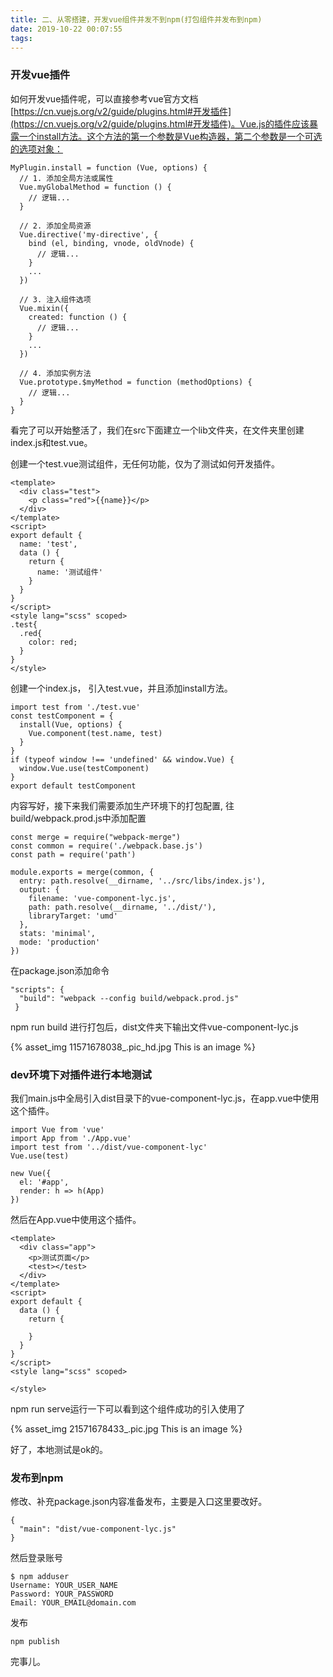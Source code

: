 ```yaml
---
title: 二、从零搭建，开发vue组件并发不到npm(打包组件并发布到npm)
date: 2019-10-22 00:07:55
tags:
---
```


### 开发vue插件
如何开发vue插件呢，可以直接参考vue官方文档[https://cn.vuejs.org/v2/guide/plugins.html#开发插件](https://cn.vuejs.org/v2/guide/plugins.html#开发插件)。Vue.js的插件应该暴露一个install方法。这个方法的第一个参数是Vue构造器，第二个参数是一个可选的选项对象：
```
MyPlugin.install = function (Vue, options) {
  // 1. 添加全局方法或属性
  Vue.myGlobalMethod = function () {
    // 逻辑...
  }

  // 2. 添加全局资源
  Vue.directive('my-directive', {
    bind (el, binding, vnode, oldVnode) {
      // 逻辑...
    }
    ...
  })

  // 3. 注入组件选项
  Vue.mixin({
    created: function () {
      // 逻辑...
    }
    ...
  })

  // 4. 添加实例方法
  Vue.prototype.$myMethod = function (methodOptions) {
    // 逻辑...
  }
}
```
看完了可以开始整活了，我们在src下面建立一个lib文件夹，在文件夹里创建index.js和test.vue。

创建一个test.vue测试组件，无任何功能，仅为了测试如何开发插件。
```
<template>
  <div class="test">
    <p class="red">{{name}}</p>
  </div>
</template>
<script>
export default {
  name: 'test',
  data () {
    return {
      name: '测试组件'
    }
  }
}
</script>
<style lang="scss" scoped>
.test{
  .red{
    color: red;
  }
}
</style>
```
创建一个index.js， 引入test.vue，并且添加install方法。
```
import test from './test.vue'
const testComponent = {
  install(Vue, options) {
    Vue.component(test.name, test)
  }
}
if (typeof window !== 'undefined' && window.Vue) {
  window.Vue.use(testComponent)
}
export default testComponent
```
内容写好，接下来我们需要添加生产环境下的打包配置, 往build/webpack.prod.js中添加配置
```
const merge = require("webpack-merge")
const common = require('./webpack.base.js')
const path = require('path')

module.exports = merge(common, {
  entry: path.resolve(__dirname, '../src/libs/index.js'),
  output: {
    filename: 'vue-component-lyc.js',
    path: path.resolve(__dirname, '../dist/'),
    libraryTarget: 'umd'
  },
  stats: 'minimal',
  mode: 'production'
})
```
在package.json添加命令
```
"scripts": {
  "build": "webpack --config build/webpack.prod.js"
 }
```
npm run build 进行打包后，dist文件夹下输出文件vue-component-lyc.js

{% asset_img 11571678038_.pic_hd.jpg This is an image %}

### dev环境下对插件进行本地测试

我们main.js中全局引入dist目录下的vue-component-lyc.js，在app.vue中使用这个插件。
```
import Vue from 'vue'
import App from './App.vue'
import test from '../dist/vue-component-lyc'
Vue.use(test)

new Vue({
  el: '#app',
  render: h => h(App)
})
```
然后在App.vue中使用这个插件。
```
<template>
  <div class="app">
    <p>测试页面</p>
    <test></test>
  </div>
</template>
<script>
export default {
  data () {
    return {

    }
  }
}
</script>
<style lang="scss" scoped>

</style>

```
npm run serve运行一下可以看到这个组件成功的引入使用了

{% asset_img 21571678433_.pic.jpg This is an image %}

好了，本地测试是ok的。

### 发布到npm
修改、补充package.json内容准备发布，主要是入口这里要改好。
```
{
  "main": "dist/vue-component-lyc.js"
}
```
然后登录账号
```
$ npm adduser
Username: YOUR_USER_NAME
Password: YOUR_PASSWORD
Email: YOUR_EMAIL@domain.com
```
发布
```
npm publish
```
完事儿。